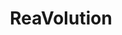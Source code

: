 ---
title: ReaVolution
summary: Extension REAPER pour SPAT Revolution.
tags:
  - Developpement
# date: '2016-04-27T00:00:00Z'

# Optional external URL for project (replaces project detail page).
external_link: 'https://www.flux.audio/project/reavolution-for-spat-revolution/'

image:
  caption: Infographie par FLUX Immersive
  focal_point: Smart

links:
  - icon: house
    icon_pack: fas
    name: Site web
    url: https://www.flux.audio/project/reavolution-for-spat-revolution/
url_code: ''
url_pdf: ''
url_slides: ''
url_video: ''

# Slides (optional).
#   Associate this project with Markdown slides.
#   Simply enter your slide deck's filename without extension.
#   E.g. `slides = "example-slides"` references `content/slides/example-slides.md`.
#   Otherwise, set `slides = ""`.
# slides: example
---